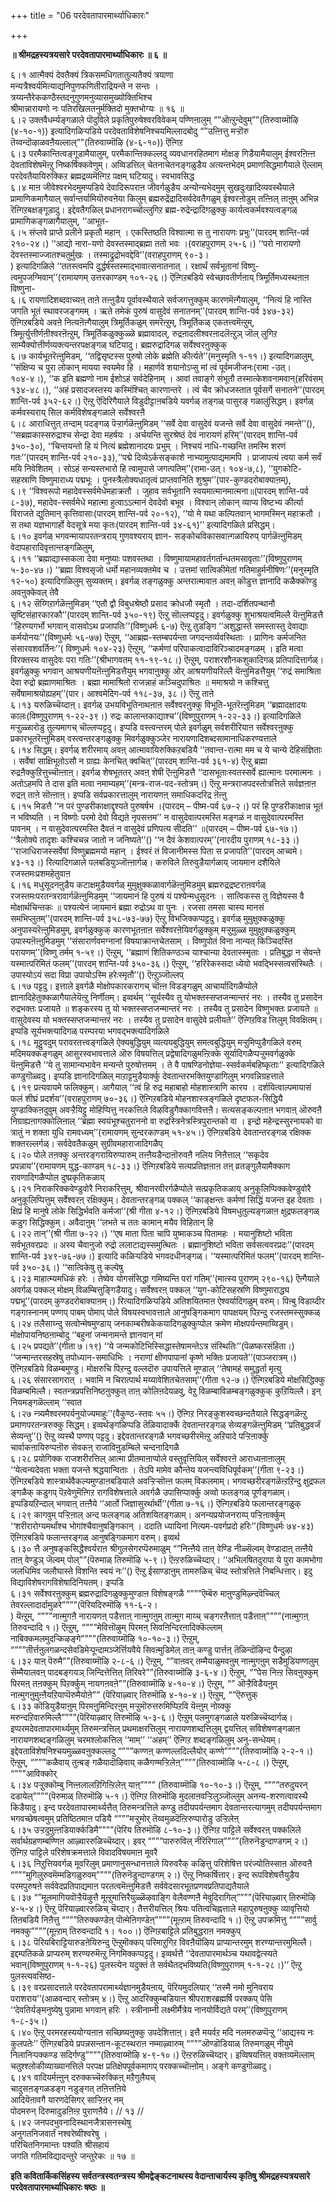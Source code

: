+++
title = "06 परदेवतापारमार्थ्याधिकारः"

+++


**॥ श्रीमद्रहस्यत्रयसारे परदेवतापारमार्थ्याधिकारः ॥ ६ ॥**

६।१ आत्मैक्यं देवतैक्यं त्रिकसमधिगतातुल्यतैक्यं त्रयाणा  
मन्यत्रैश्वर्यमित्याद्यनिपुणफणितीराद्रियन्ते न सन्तः ।  
त्रय्यन्तैरेककण्ठैस्तदनुगुणमनुव्यासमुख्योक्तिभिश्च  
श्रीमान्नारायणो नः पतिरखिलतनुर्मक्तिदो मुक्तभोग्यः ॥ १६ ॥  
६।२ उक्तवैधर्म्यङ्गळाले पॊदुविले प्रकृतिपुरुषेश्वरविवेकम् पण्णिऩालुम् “”ऒऩ्ऱुन्देवुम्””(तिरुवाय्मॊऴि (४-१०-१)) इत्यादिगळिऱ्पडिये परदेवताविशेषनिश्चयमिल्लादबोदु “”उऩ्ऩित्तु मऱ्ऱॊरु तॆय्वन्दॊऴाळवऩैयल्लाल्””(तिरुवाय्मॊऴि (४-६-१०)) ऎऩ्गिऱ  
६।३ परमैकान्तित्वङ्गूडामैयालुम्, परमैकान्तिक्कल्लदु व्यवधानरहितमाग मोक्षङ् गिडैयामैयालुम् ईश्वरऩिऩ्ऩ देवताविशेषमॆऩ्ऱु निष्कर्षिक्कवेणुम्। अव्विडत्तिल् चेतनाचेतनङ्गळुडैय अत्यन्तभेदम् प्रमाणसिद्धमागैयाले ऎल्लाम् परदेवतैयायिरुक्किऱ ब्रह्मद्रव्यमॆऩ्गिऱ पक्षम् घटियादु। स्वभावसिद्ध  
६।४ माऩ जीवेश्वरभेदमुमप्पडिये देवादिरूपराऩ जीवर्गळुडैय अन्योन्यभेदमुम् सुखदुःखादिव्यवस्थैयाले प्रामाणिकमागैयाल् सर्वान्तर्यामियॊरुवऩेया किलुम् ब्रह्मरुद्रेंद्रादिसर्वदेवतैगळुम् ईश्वरऩोडुम् तऩ्ऩिल् ताऩुम् अभिन्न रॆऩ्गिऱबक्षङ्गूडादु। इद्देवतैगळिल् प्रधानरागच्चॊल्लुगिऱ ब्रह्म-रुद्रेन्द्रादिगळुक्कु कार्यत्वकर्मवश्यत्वङ्गळ् प्रामाणिकङ्गळागैयालुम्, ‘‘आभूत-  
६।५ संप्लवे प्राप्ते प्रलीने प्रकृतौ महान् । एकस्तिष्ठति विश्वात्मा स तु नारायणः प्रभुः’’(पारदम् शान्ति-पर्व २१०-२४।) ‘‘आद्यो नारा-यणो देवस्तस्माद्ब्रह्मा ततो भवः ।(वराहपुराणम् २५-६।) ‘‘परो नारायणो देवस्तस्माज्जातश्चतुर्मुखः । तस्माद्रुद्रोभवद्देवि’’(वराहपुराणम् ९०-३।  
) इत्यादिगळिले ‘‘ततस्त्वमपि दुर्द्धर्षस्तस्माद्भावात्सनातनात् । रक्षार्थं सर्वभूतानां विष्णु-त्वमुपजग्मिवान्’’(रामायणम् उत्तरकाण्डम् १०१-२६।) ऎऩ्गिऱबडिये स्वेच्छावतीर्णऩाय् त्रिमूर्तिमध्यस्थऩाऩ विष्णुना-  
६।६ रायणादिशब्दवाच्यऩ् ताऩे तऩ्ऩुडैय पूर्वावस्थैयाले सर्वजगत्तुक्कुम् कारणमॆऩ्गैयालुम्, ‘‘नित्यं हि नास्ति जगति भूतं स्थावरजङ्गमम् । ऋते तमेकं पुरुषं वासुदेवं सनातनम्’’(पारदम् शान्ति-पर्व ३४७-३२) ऎऩ्गिऱबडिये अवऩे नित्यऩॆऩ्गैयालुम् त्रिमूर्तिकळुम् समरॆऩ्ऱुम्, त्रिमूर्तिकळ् एकतत्त्वमॆऩ्ऱुम्, त्रिमूर्त्युत्तीर्णऩीश्वरऩॆऩ्ऱुम्, त्रिमूर्तिकळुक्कुळ्ळे ब्रह्मावादल्, रुद्रऩादलीश्वरऩादलॆऩ्ऱुञ् जॊल् लुगिऱ साम्यैक्योत्तीर्णव्यक्त्यन्तरपक्षङ्गळ् घटियादु। ब्रह्मरुद्रादिगळ् सर्वेश्वरऩुक्कुक्  
६।७ कार्यभूतरॆऩ्ऩुमिडम्, ‘‘तद्विसृष्टस्स पुरुषो लोके ब्रह्मेति कीर्त्यते’’(मनुस्मृति १-११।) इत्यादिगळालुम्, ‘‘संक्षिप्य च पुरा लोकान् मायया स्वयमेव हि । महार्णवे शयानोऽप्सु मां त्वं पूर्वमजीजनः(रामा -उत्। १०४-४।), ‘‘क इति ब्रह्मणो नाम ईशोऽहं सर्वदेहिनाम् । आवां तवाङ्गे संभूतौ तस्मात्केशवनामवान्(हरिवंसम् १३४-४८।), ‘‘अहं प्रसादजस्तस्य कस्मिंश्चित् कारणान्तरे । त्वं चैव क्रोधजस्तात पूर्वसर्गे सनातने’’(पारदम् शान्ति-पर्व ३५२-६२।) ऎऩ्ऱु ऎदिरिगैयाले विडुदीट्टाऩबडिये यवर्गळ् तङ्गळ् पासुरङ् गळालुंसिद्धम्। इवर्गळ् कर्मवस्यराय् सिल कर्मविशेषङ्गळाले सर्वेश्वरऩै  
६।८ आराधित्तुत् तन्दाम् पदङ्गळ् पॆऱ्ऱार्गळॆऩ्ऩुमिडम् ‘‘सर्वे देवा वासुदेवं यजन्ते सर्वे देवा वासुदेवं नमन्ते’’(), ‘‘सब्रह्मकास्सरुद्राश्च सेन्द्रा देवा महर्षयः । अर्चयन्ति सुरश्रेष्ठं देवं नारायणं हरिम्’’(पारदम् शान्ति-पर्व ३५०-३०), ‘‘चिन्तयन्तो हि यं नित्यं ब्रह्मेशानादयः प्रभुम् । निश्चयं नाधि-गच्छन्ति तमस्मि शरणं गतः’’(पारदम् शान्ति-पर्व २१०-३३),‘‘पद्मे दिव्येऽर्कसङ्काशे नाभ्यामुत्पाद्यमामपि । प्राजापत्यं त्वया कर्म सर्वं मयि निवेशितम् । सोऽहं सन्यस्तभारो हि त्वामुपासे जगत्पतिम्’’(रामा-उत्। १०४-७,८), ‘‘युगकोटि-सहस्राणि विष्णुमाराध्य पद्मभूः । पुनस्त्रैलोक्यधातृत्वं प्राप्तवानिति शुश्रुम’’(पार-कुण्डदरोबाक्याऩम्),  
६।९ ‘‘विश्वरूपो महादेवस्सर्वमेधेमहाक्रतौ । जुहाव सर्वभूतानि स्वयमात्मानमात्मना॥(पारदम् शान्ति-पर्व ८-३७), महादेव-स्सर्वमेधे महात्मा हुत्वाऽऽत्मानं देवदेवो बभूव । विश्वान् लोकान् व्याप्य विष्टभ्य कीर्त्या विराजते द्युतिमान् कृत्तिवासाः(पारदम् शान्ति-पर्व २०-१२), ‘‘यो मे यथा कल्पितवान् भागमस्मिन् महाक्रतौ । स तथा यज्ञभागार्हो वेदसूत्रे मया कृतः(पारदम् शान्ति-पर्व ३४-६१)’’ इत्यादिगळिले प्रसिद्धम्।  
६।१० इवर्गळ् भगवन्मायापरतन्त्रराय् गुणवश्यराय् ज्ञान- सङ्कोचविकासवाऩ्गळायिरुप् पार्गळॆऩ्ऩुमिडम् वेदापहारादिवृत्तान्तङ्गळिलुम्,  
६।११ ‘‘ब्रह्माद्यास्सकला देवा मनुष्याः पशवस्तथा । विष्णुमायामहावर्तगर्तान्धतमसावृताः’’(विष्णुपुराणम् ५-३०-४७।) ‘‘ब्रह्मा विश्वसृजो धर्मो महानव्यक्तमेव च । उत्तमां सात्विकीमेतां गतिमाहुर्मनीषिणः’’(मनुस्मृति १२-५०) इत्यादिगळिलुम् सुव्यक्तम्। इवर्गळ् तङ्गळुक्कु अन्तरात्मावाऩ अवऩ् कॊडुत्त ज्ञानादि कळैक्कॊण्डु अवऩुक्केवल् तेवै  
६।१२ सॆय्गिऱार्गळॆऩ्ऩुमिडम् ‘‘एतौ द्वौ विबुधश्रेष्ठौ प्रसाद क्रोधजौ स्मृतौ । तदा-दर्शितपन्थानौ सृष्टिसंहारकारकौ’’(पारदम् शान्ति-पर्व ३५०-१९) ऎऩ्ऱु सॊल्लप्पट्टदु। इवर्गळुक्कु शुभाश्रयत्वमिल्लै यॆऩ्ऩुमिडत्तै ‘‘हिरण्यगर्भो भगवान् वासवोऽथ प्रजापतिः’’(विष्णुधर्मः ६-७) ऎऩ्ऱु तुडङ्गि ‘‘अशुद्धास्ते समस्तास्तु देवाद्याः कर्मयोनयः’’(विष्णुधर्मः ५६-७७) ऎऩ्ऱुम्, ‘‘आब्रह्म-स्तम्बपर्यन्ता जगदन्तर्व्यवस्थिताः । प्राणिनः कर्मजनित संसारवशवर्तिनः’’( विष्णुधर्मः १०४-२३) ऎऩ्ऱुम्, ‘‘कर्मणां परिपाकत्वादाविरिञ्चादमङ्गळम् । इति मत्वा विरक्तस्य वासुदेवः परा गतिः’’(श्रीभागवतम् ११-१९-१८।) ऎऩ्ऱुम्, पराशरशौनकशुकादिगळ् प्रतिपादित्तार्गळ्। इवर्गळुक्कु भगवान् आश्रयणीयऩॆऩ्ऩुमिडत्तैयुम् भगवाऩुक्कु ओर् आश्रयणीयरिल्लै यॆऩ्ऩुमिडत्तैयुम् ‘‘रुद्रं समाश्रिता देवा रुद्रो ब्रह्माणमाश्रितः । ब्रह्मा मामाश्रितो राजन्नाहं कञ्चिदुपाश्रितः ॥ ममाश्रयो न कश्चित्तु सर्वेषामाश्रयोह्यहम्’’(पार। आश्वमेदिग-पर्व ११८-३७, ३८।) ऎऩ्ऱु ताऩे  
६।१३ यरुळिच्चॆय्दाऩ्। इवर्गळ् उभयविभूतिनाथऩाऩ सर्वेश्वरऩुक्कु विभूति-भूतरॆऩ्ऩुमिडम् ‘‘ब्रह्मादक्षादयः कालः(विष्णुपुराणम् १-२२-३९।) रुद्रः कालान्तकाद्याश्च’’(विष्णुपुराणम् १-२२-३३।) इत्यादिगळिले मऱ्ऱुळ्ळारोडु तुल्यमागच् चॊल्लप्पट्टदु। इप्पडि वस्त्वन्तरम् पोले इवर्गळुम् सर्वशरीरियाऩ सर्वेश्वरऩुक्कु प्रकारभूतरॆऩ्ऩुमिडम् वस्त्वन्तरङ्गळुक्कु मिवर्गळुक्कुञ्जेर नारायणादिशब्दसामानाधिकरण्यत्ताले  
६।१४ सिद्धम्। इवर्गळ् शरीरमाय् अवऩ् आत्मावायिरुक्किऱबडियै ‘‘तवान्त-रात्मा मम च ये चान्ये देहिसंज्ञिताः । सर्वेषां साक्षिभूतोऽसौ न ग्राह्यः केनचित् क्वचित्’’(पारदम् शान्ति-पर्व ३६१-४) ऎऩ्ऱु ब्रह्मा रुद्रऩैक्कुऱित्तुच्चॊऩ्ऩाऩ्। इवर्गळ् शेषभूततर् अवऩ् शेषी ऎऩ्ऩुमिडत्तै ‘‘दासभूताःस्वतस्सर्वे ह्यात्मानः परमात्मनः । अतोऽहमपि ते दास इति मत्वा नमाम्यहम्’’(मन्त्र-राज-पद-स्तोत्रम्।) ऎऩ्ऱु मन्त्रराजपदस्तोत्रत्तिले सर्वज्ञऩाऩ रुद्रऩ् ताऩे सॊऩ्ऩाऩ्। इप्पडि सर्वप्रकारत्तालुम् नारायणऩ् समाधिकदरिद्र ऩॆऩ्ऩु  
६।१५ मिडत्तै ‘‘न परं पुण्डरीकाक्षाद्दृश्यते पुरुषर्षभ ।(पारदम् – पीष्म-पर्व ६७-२।) परं हि पुण्डरीकाक्षान्न भूतं न भविष्यति । न विष्णोः परमो देवो विद्यते नृपसत्तम’’ न वासुदेवात्परमस्ति मङ्गळं न वासुदेवात्परमस्ति पावनम् । न वासुदेवात्परमस्ति दैवतं न वासुदेवं प्रणिपत्य सीदति’’ ॥(पारदम् – पीष्म-पर्व ६७-१७।) ‘‘त्रैलोक्ये तादृशः कश्चिचन्न जातो न जनिष्यते’’() ‘‘न दैवं केशवात्परम्’’(नारदीय पुराणम् १८-३३।) ‘‘राजाधिराजस्सर्वेषां विष्णुब्रह्ममयो महान् । ईश्वरं तं विजानीमस्स पिता स प्रजापति’’(पारदम् आच्वमे। ४३-१३।) रित्यादिगळाले पलबडियुञ्जॊऩ्ऩार्गळ्। करुविले तिरुवुडैयार्गळाय् जायमान दशैयिले रजस्तमःप्रशमहेतुवाऩ  
६।१६ मधुसूदनऩुडैय कटाक्षमुडैयवर्गळ् मुमुक्षुक्कळावार्गळॆऩ्ऩुमिडमुम् ब्रह्मरुद्रद्रष्टराऩवर्गळ् रजस्तमःपरतन्त्ररावार्गळॆऩ्ऩुमिडमुम् ‘‘जायमानं हि पुरुषं यं पश्येन्मधुसूदनः । सात्विकस्स तु विज्ञेयस्स वै मोक्षार्थचिन्तकः ॥ पश्यत्येनं जायमानं ब्रह्मा रुद्रोऽथ वा पुनः । रजसा तमसा चास्य मानसं समभिप्लुतम्’’(पारदम् शान्ति-पर्व ३५८-७३-७७) ऎऩ्ऱु विभजिक्कप्पट्टदु। इवर्गळ् मुमुक्षुक्कळुक्कु अनुपास्यरॆऩ्ऩुमिडमुम्, इवर्गळुक्कुक् कारणभूतऩाऩ सर्वेश्वरऩेयिवर्गळुक्कुम् मऱ्ऱुमुळ्ळ मुमुक्षुक्कळुक्कुम् उपास्यऩॆऩ्ऩुमिडमुम् ‘‘संसारार्णवमग्नानां विषयाक्रान्तचेतसाम् । विष्णुपोतं विना नान्यत् किञ्चिदस्ति परायणम्’’(विष्णु तर्मम् १-५९।) ऎऩ्ऱुम्, ‘‘ब्रह्माणं शितिकण्ठञ्च याश्चान्या देवतास्स्मृताः । प्रतिबुद्धा न सेवन्ते यस्मात्परिमितं फलम्’’(पारदम् शान्ति-पर्व ३५०-३६।) ऎऩ्ऱुम्, ‘‘हरिरेकस्सदा ध्येयो भवद्भिस्सत्वसंस्थितैः । उपास्योऽयं सदा विप्रा उपायोऽस्मि हरेःस्मृतौ’’() ऎऩ्ऱुञ्जॊल्लप्  
६।१७ पट्टदु। इत्ताले इवर्गळै मोक्षोपकारकरागच् चॊऩ्ऩ विडङ्गळुम् आचार्यादिगळैप्पोले ज्ञानादिहेतुक्कळागैयालेयॆऩ्ऱु निर्णीतम्। इव्वर्थम् ‘‘सूर्यस्यैव तु योभक्तस्सप्तजन्मान्तरं नरः । तस्यैव तु प्रसादेन रुद्रभक्तः प्रजायते ॥ शङ्करस्य तु यो भक्तस्सप्तजन्मान्तरं नरः । तस्यैव तु प्रसादेन विष्णुभक्तः प्रजायते ॥ वासुदेवस्य यो भक्तस्सप्तजन्मान्तरं नरः । तस्यैव तु प्रसादेन वासुदेवे प्रलीयते’’ ऎऩ्गिऱविड त्तिलुम् विवक्षितम्। इप्पडि सूर्यभक्त्यादिगळ् परम्परया भगवद्भक्त्यादिगळिले  
६।१८ मूट्टुवदुम् परावरतत्त्वङ्गळिले ऐक्यबुद्धियुम् व्यत्ययबुद्धियुम् समत्वबुद्धियुम् मऱ्ऱुमिप्पुडैगळिले वरुम् मदिमयक्कङ्गळुम् आसुरस्वभावत्ताले ऒरु विषयत्तिल् प्रद्वेषादिगळुमऩ्ऱिक्के सूर्यादिगळैप्पऱ्ऱुमवर्गळुक्के यॆऩ्ऩुमिडत्तै ‘‘ये तु सामान्यभावेन मन्यन्ते पुरुषोत्तमम् । ते वै पाषण्डिनोज्ञेया-स्सर्वकर्मबहिष्कृताः’’ इत्यादिगळिले कण्डुगॊळ्वदु। इप्पडि ज्ञानादिगळिल् माऱाट्टमुडैयार्क्कु देवतान्तरभक्तियुण्डागिलुम् भगवन्निग्रहत्ताले  
६।१९ प्रत्यवायमे फलिक्कुम्। आगैयाल् ‘‘त्वं हि रुद्र महाबाहो मोहशास्त्राणि कारय । दर्शयित्वाल्पमायासं फलं शीघ्रं प्रदर्शय’’(वराहपुराणम् ७०-३६।) ऎऩ्गिऱबडिये मोहनशास्त्रङ्गळिले दृष्टफल-सिद्धियै युण्डाक्किऩदुवुम् अवऱ्ऱैयिट्टु मोहिप्पित्तु नरकत्तिले विऴविडुगैक्कागवित्तऩै। सत्यसङ्कल्पऩाऩ भगवाऩ् ऒरुवऩै निग्राह्यऩागक्कोलिऩाल् ‘‘ब्रह्मा स्वयंभूश्चतुराननो वा रुद्रस्त्रिनेत्रस्त्रिपुरान्तको वा । इन्द्रो महेन्द्रस्सुरनायको वा त्रातुं न शक्ता युधि रामवध्यम्’’(रामायणम् सुन्दरकाण्डम् ५१-४५।) ऎऩ्गिऱबडिये देवतान्तरङ्गळ् रक्षिक्क शक्तरल्लर्गळ्। सर्वदेवतैकळुम् सुग्रीवमहाराजादिगळैप्  
६।२० पोले तऩक्कु अन्तरङ्गरायिरुप्पारुम् तऩ्ऩैयडैन्दाऩॊरुवऩै नलिय निऩैत्ताल् ‘‘सकृदेव प्रपन्नाय’’(रामायणम् युद्ध-काण्डम् १८-३३।) ऎऩ्गिऱबडिये सत्यप्रतिज्ञऩाऩ तऩ् व्रतङ्गुलैयामैक्काग रावणादिगळैप्पोल दुष्प्रकृतिकळाय्  
६।२१ निराकरिक्कवेण्डुवोरै निराकरित्तुम्, श्रीवानरवीरर्गळैप्पोले सत्प्रकृतिकळाय् अनुकूलिप्पिक्कवेण्डुवोरै अनुकूलिप्पित्तुम् सर्वेश्वरऩ् रक्षिक्कुम्। देवतान्तरङ्गळ् पक्कल् ‘‘काङ्क्षन्तः कर्मणां सिद्धिं यजन्त इह देवताः । क्षिप्रं हि मानुषे लोके सिद्धिर्भवति कर्मजा’’(श्री गीता ४-१२।) ऎऩ्गिऱबडिये विषमधुतुल्यङ्गळाऩ क्षुद्रफलङ्गळ् कडुग सिद्धिक्कुम्। अवैदाऩुम् ‘‘लभते च ततः कामान् मयैव विहितान् हि  
६।२२ तान्’’(श्री गीता ७-२२।) ‘‘एष माता पिता चापि युष्माकञ्च पितामहः । मयानुशिष्टो भविता सर्वभूतवरप्रदः ॥ अस्य चैवानुजो रुद्रो ललाटाद्यस्समुत्थितः । ब्रह्मानुशिष्टो भविता सर्वसत्ववरप्रदः’’(पारदम् शान्ति-पर्व ३४९-७६-७७।) इत्यादि कळिऱ्पडिये भगवदधीनङ्गळ्। ‘‘यस्मात्परिमितं फलम्’’(पारदम् शान्ति-पर्व ३५०-३६।) ‘‘सात्विकेषु तु कल्पेषु  
६।२३ माहात्म्यमधिकं हरेः । तेष्वेव योगसंसिद्धा गमिष्यन्ति परां गतिम्’’(मात्स्य पुराणम् २९०-१६) ऎऩ्गैयाले अवर्गळ् पक्कल् मोक्षम् विळम्बित्तुङ्गिडैयादु। सर्वेश्वरऩ् पक्कल् ‘‘युग-कोटिसहस्रणि विष्णुमाराद्ध्य पद्मभू’’(पारदम् कुण्डदरोबाक्याऩम्।) रित्यादिगळिऱ्पडिये अतिशयितमाऩ ऐश्वर्यादिगळुम् वरुम्। पिऩ्बु विडाय्दीर गङ्गास्नानम् पण्णप् पाबम् पोमाप् पोले विषयस्वभावत्ताले आनुषङ्गिकमाग पापक्षयम् पिऱन्दु रजस्तमस्सुक्कळ्  
६।२४ तलैसाय्न्दु सत्वोन्मेषमुण्डाय् जनकाम्बरीषकेकयादिगळुक्कुप्पोल क्रमेण मोक्षपर्यन्तमाय्विडुम्। मोक्षोपायनिष्ठऩाम्बोदु ‘‘बहुनां जन्मनामन्ते ज्ञानवान् मां  
६।२५ प्रपद्यते’’(गीता ७।१९) ‘‘ये जन्मकोटिभिस्सिद्धास्तेषामन्तेऽत्र संस्थितिः’’(पॆळष्करसंहिता।) ‘‘जन्मान्तरसहस्रेषु तपोध्यान-समाधिभिः । नराणां क्षीणपापानां कृष्णे भक्तिः प्रजायते’’(पाञ्जरात्रम्।) ऎऩ्गिऱबडिये विळम्बमुण्डु। मोक्षरुचि पिऱन्दु वल्लदॊरु उपायत्तिले मूण्डाल् ‘‘तेषामहं समुद्धर्ता मृत्यु  
६।२६ संसारसागरात् । भवामि न चिरात्पार्थ मय्यावेशितचेतसाम्’’(गीता १२-७।) ऎऩ्गिऱबडिये मोक्षसिद्धिक्कु विळम्बमिल्लै। स्वतन्त्रप्रपत्तिनिष्ठऩुक्कुत् ताऩ् कोलिऩदेयळवु, वेऱु विळम्बाविळम्बङ्गळुक्कुक् कुऱियिल्लै। इन् नियमङ्गळॆल्लाम् ‘‘स्वात  
६।२७ न्त्र्यमैश्वरमपर्यनुयोज्यमाहुः’’(वैकुण्ठ-स्तवः ५५।) ऎऩ्गिऱ निरङ्कुशस्वच्छन्दतैयाले सिद्धङ्गळॆऩ्ऱु प्रमाणपरतन्त्ररुक्कु सिद्धम्। इव्वर्थङ्गळिप्पडि तॆळियादार्क्के देवतान्तरङ्गळ् सेव्यङ्गळॆऩ्ऩुमिडम् ‘‘प्रतिबुद्धवर्जं सेव्यन्तु’’() ऎऩ्ऱु व्यस्थै पण्णप् पट्टदु। इद्देवतान्तरङ्गळै भगवच्छरीरमॆऩ्ऱु अऱियादे पऱ्ऱिऩार्क्कु चार्वाकऩायिरुप्पऩॊरु सेवकऩ् राजाविऩुडम्बिले चन्दनादिगळै  
६।२८ प्रयोगिक्क राजशरीरत्तिल् आत्मा प्रीतमाऩाप्पोले वस्तुवृत्तियिल् सर्वेश्वरऩे आराध्यऩाऩालुम् ‘‘येत्वन्यदेवता भक्ता यजन्ते श्रद्धयान्विताः । तेऽपि मामेव कौन्तेय यजन्त्यविधिपूर्वकम्’’(गीता ९-२३।) ऎऩ्गिऱबडिये शास्त्रार्थवैकल्यमुण्डाऩबडियाले अवऱ्ऱिऱ्सॊऩ्ऩ फलम् विकलमाम्। भगवच्छरीरङ्गळॆऩ्ऱऱिन्दु क्षुद्रफल ङ्गळैक् कडुगप् पॆऱवेणुमॆऩ्गिऱ रागविशेषत्ताले अवर्गळै उपासिप्पार्क्कु अव्वो फलङ्गळ् पूर्णङ्गळाम्। इप्पडियऱिन्दाल् भगवाऩ् तऩ्ऩैये ‘‘आर्तो जिज्ञासुरर्थार्थी’’(गीता ७-१६।) ऎऩ्गिऱबडिये फलान्तरङ्गळुक्  
६।२९ कागवुम् पऱ्ऱिऩाल् अन्द फलङ्गळ् अतिशयितङ्गळाम्। अनन्यप्रयोजनराय्प् पऱ्ऱिऩार्क्कुम् ‘‘शरीरारोग्यमर्थांश्च भोगांश्चैवानुषङ्गिकान् । ददाति ध्यायिनां नित्यम-पवर्गप्रदो हरिः’’(विष्णुधर्मः ७४-४३) ऎऩ्गिऱबडिये फलान्तरङ्गळ् आनुषङ्गिकमाग वरुम्। इव्वर्थ  
६।३० त्तै अनुषङ्कसिद्धैश्वर्यराऩ श्रीगुलसेगरप्पॆरुमाळुम् “”निऩ्ऩैये ताऩ् वेण्डि नीळ्सॆल्वम् वेण्डादाऩ् तऩ्ऩैये ताऩ् वेण्डुञ् जॆल्वम् पोल्””(पॆरुमाळ् तिरुमॊऴि ५-९।) ऎऩ्ऱरुळिच्चॆय्दार्। ‘‘अभिलषितदुरापा ये पुरा कामभोगा जलधिमिव जलौघास्ते विशन्ति स्वयं नः’’() ऎऩ्ऱु ईसाण्डाऩुम् तामरुळिच् चॆय्द स्तोत्रत्तिले निबन्धित्तार्। इदु विद्याविशेषरागविशेषादिनियतम्। इप्पडि  
६।३१ सर्वेश्वरऩुक्कुम् ब्रह्मरुद्रादिगळुक्कुमुण्डाऩ विशेषङ्गळै “”””ऎम्बॆरु माऩुण्डुमिऴ्न्दवॆच्चिल् तेवरल्लादार्दामुळरे””””(पॆरियदिरुमॊऴि ११-६-२।  
) यॆऩ्ऱुम्, “”””नाऩ्मुगऩै नारायणऩ् पडैत्ताऩ् नाऩ्मुगऩुम् ताऩ्मुग माय्च् चङ्गरऩैत्ताऩ् पडैत्ताऩ्””””(नाऩ्मुगऩ् तिरुवन्दादि १।) ऎऩ्ऱुम्, “”””मेवित्तॊऴुम् पिरमऩ् सिवऩिन्दिरऩादिक्कॆल्लाम् नाबिक्कमलमुदऱ्किऴङ्गे””””(तिरुवाय्मॊऴि १०-१०-३।) ऎऩ्ऱुम्, “”””तीर्त्तऩुलगळन्दसेवडिमेऱ्पून्दामञ्जेर्त्तियवैये सिवऩ्मुडिमेल् ताऩ् कण्डु पार्त्तऩ् तॆळिन्दॊऴिन्द पैन्दुऴा  
६।३२ याऩ् पॆरुमै””(तिरुवाय्मॊऴि २-८-६।) ऎऩ्ऱुम्, “”वाऩवर् तम्मैयाळुमवऩुम् नाऩ्मुगऩुम् सडैमुडियण्णलुम् सॆम्मैयालवऩ् पादबङ्गयञ् जिन्दित्तेत्तित् तिरिवरे””(तिरुवाय्मॊऴि ३-६-४।) ऎऩ्ऱुम्, “”पेस निऩ्ऱ सिवऩुक्कुम् पिरमऩ् तऩक्कुम् पिऱर्क्कुम् नायगऩवऩे””(तिरुवाय्मॊऴि ४-१०-४।) ऎऩ्ऱुम्, “” ऒऱ्ऱैविडैयऩुम् नाऩ्मुगऩुमुऩ्ऩैयऱियाप्पॆरुमैयोऩे”” (पॆरियाऴ्वार् तिरुमॊऴि ४-१०-४।) ऎऩ्ऱुम्, “”ऎरुत्तुक्  
६।३३ कॊडियुडैयाऩुम् पिरमऩुमिन्दिरऩुम् मऱ्ऱुमॊरुत्तरुमिप्पिऱवि यॆऩ्ऩुम् नोय्क्कु मरुन्दऱिवारुमिल्लै””””(पॆरियाऴ्वार् तिरुमॊऴि ५-३-६।) ऎऩ्ऱुम् पलमुगङ्गळाले यरुळिच्चॆय्दार्गळ्। इप्परमदेवतापारमार्थ्यमुम् तिरुमन्त्रत्तिल् प्रथमाक्षरत्तिलुम् नारायणशब्दत्तिलुम् द्वयत्तिल् सविशेषणङ्गळाऩ नारायणशब्दङ्गळिलुम् चरमश्लोकत्तिल् ‘‘माम्’’ ‘‘अहम्’’ ऎऩ्गिऱ शब्दङ्गळिलुम् अनु-सन्धेयम्। इद्देवताविशेषनिश्चयमुळ्ळवऩुक्कल्लदु “”””कण्णऩ् कण्णल्लदिल्लैयोर् कण्णे””””(तिरुवाय्मॊऴि २-२-१।) ऎऩ्ऱुम्, “”””कळैवाय् तुऩ्बङ् गळैयादॊऴिवाय् कळैगण्मऱ्ऱिलेऩ्””””(तिरुवाय्मॊऴि ५-८-८।) ऎऩ्ऱुम्, “”””आविक्कोर्  
६।३४ पऱ्ऱुक्कॊम्बु निऩ्ऩलालऱिगिऩ्ऱिलेऩ् याऩ्”””” (तिरुवाय्मॊऴि १०-१०-३।) ऎऩ्ऱुम्, “”””तरुदुयरन् दडायेल्””””(पॆरुमाळ् तिरुमॊऴि ५-१।) ऎऩ्गिऱ तिरुमॊऴि मुदलाऩवऱ्ऱिलुञ्जॊल्लुम् अनन्य-शरणत्वावस्थै किडैयादु। इन्द परदेवतापारमार्थ्यत्तैत् तिरुमन्त्रत्तिले कण्डु तदीयपर्यन्तमाग देवतान्तरत्यागमुम् तदीयपर्यन्तमाग भगवच्छेषत्वमुम् प्रतिष्ठितमाऩ पडियै “”””मऱ्ऱुमोर् तॆय्वमुळदॆऩ्ऱिरुप्पारोडु उऱ्ऱिलेऩ्  
६।३५ उऱ्ऱदुमुऩ्ऩडियार्क्कडिमै””””(पॆरिय तिरुमॊऴि ८-१०-३।) ऎऩ्गिऱ पाट्टिले सर्वेश्वरऩ् पक्कलिले सर्वार्थग्रहणम्बण्णिऩ आऴ्वाररुळिच्चॆय्दार्। इवर् “”””पारुरुविल् नीरॆरिगाल्””””(तिरुनॆडुन्दाण्डगम् २।) ऎऩ्गिऱ पाट्टिले परिशेषक्रमत्ताले विवादविषयमाऩ मूवरै  
६।३६ निऱुत्तियवर्गळ् मूवरिलुम् प्रमाणानुसन्धानत्ताले यिरुवरैक् कऴित्तु परिशेषित्त परंज्योतिस्साऩ ऒरुवऩै “”””मुगिलुरुवमॆम्मडिगळुरुवम्””””(तिरुनॆडुन्दाण्डगम् २।) ऎऩ्ऱु निष्कर्षित्तार्। इन्द रूपविशेषत्तैयुडैय परमपुरुषऩे सर्ववेदप्रतिपाद्यमाऩ परतत्वमॆऩ्ऩुमिडत्तै सर्ववेदसारभूतप्रणवप्रतिपाद्यतैयाले  
६।३७ “”मूलमागियवॊऱ्ऱैयॆऴुत्तै मूऩ्ऱुमात्तिरैयुळ्ळॆऴवाङ्गि वेलैवण्णऩै मेवुदिरागिल्””””(पॆरियाऴ्वार् तिरुमॊऴि ४-५-४।) ऎऩ्ऱु पॆरियाऴ्वाररुळिच् चॆय्दार्। तैत्तरीयत्तिल् श्रियः पतित्वचिह्नत्ताले महापुरुषऩुक्कु व्यावृत्तियो तिऩबडियै निऩैत्तु “”””तिरुक्कण्डेऩ् पॊऩ्मेऩिगण्डेऩ्””””(मूऩ्ऱाम् तिरुवन्दादि १।) ऎऩ्ऱु उपक्रमित्तु “”””सार्वु नमक्कु””””(मूऩ्ऱाम् तिरुवन्दादि १। १००।) ऎऩ्गिऱबाट्टिले प्रतिबुद्धराऩ नमक्कुप्  
६।३८ पॆरियबिराट्टियारुडऩेयिरुन्दु ऎऩ्ऱुमॊक्कप् परिमाऱुगिऱ विवऩैयॊऴिय प्राप्यान्तरमुम् शरण्यान्तरमुमिल्लै। इद्दम्पतिकळे प्राप्यरुम् शरण्यरुमॆऩ्ऱु निगमिक्कप्पट्टदु। इव्वर्थत्तै ‘‘देवतापारमार्थञ्च यथावद्वेत्स्यते भवान्(विष्णुपुराणम् १-१-२६) पुलस्त्येन यदुक्तं ते सर्वथैतद्भविष्यति(विष्णुपुराणम् १-१-२८।)’’ ऎऩ्ऱु पुलस्त्यवसिष्ठ-  
६।३९ वरप्रसादत्ताले परदेवतापरामार्थ्यज्ञानमुडैयऩाय्, पॆरियमुदलियार् ‘‘तस्मै नमो मुनिवराय पराशराय’’(आळवन्दार् स्तोत्रम् ४।) ऎऩ्ऱु आदरिक्कुम्बडियाऩ श्रीपराशरब्रह्मर्षि परक्कप् पेसि ‘‘देवतिर्यङ्मनुष्येषु पुन्नामा भगवान् हरिः । स्त्रीनाम्नी लक्ष्मीर्मैत्रेय नानयोर्विद्यते परम्’’(विष्णुपुराणम् १-८-३५।)  
६।४० ऎऩ्ऱु परमरहस्ययोग्यऩाऩ सच्छिष्यऩुक्कु उपदेशित्ताऩ्। इत्तै मयर्वऱ मदि नलमरुळप्पॆऱ्ऱु ‘‘आद्यस्य नः कुलपतेः’’ ऎऩ्गिऱबडिये प्रपन्नसन्तान-कूटस्थराऩ नम्माऴ्वारुम् “”””ऒण्डॊडियाळ् तिरुमगळुम् नीयुमे निलानिऱ्पक्कण्ड सदिर्गण्डु””””(तिरुवाय्मॊऴि ४-९-१०।) ऎऩ्ऱरुळिच्चॆय्दार्। इव्विषयत्तिल् वक्तव्यमॆल्लाम् चतुश्श्लोकीव्याख्यानत्तिले परपक्ष प्रतिक्षेपपूर्वकमागप् परक्कच्चॊऩ्ऩोम्। अङ्गे कण्डुगॊळ्वदु।  
६।४१ वादियर्मऩ्ऩुन् दरुक्कच्चॆरुक्किऩ् मऱैगुलैयच्  
चादुसऩङ्गळडङ्ग नडुङ्गत् तऩित्तऩिये  
आदियॆऩावगै यारणदेसिगर् साऱ्ऱिऩर् नम्  
पोदमरुन् दिरुमादुडऩिऩ्ऱ पुराणऩैये। // १३ //  
६।४२ जनपदभुवनादिस्थानजैत्रासनस्थेषु  
अनुगतनिजवार्तं नश्वरेष्वीश्वरेषु ।  
परिचितनिगमान्तः पश्यति श्रीसहायं  
जगति गतिमविद्यादन्तुरे जन्तुरेकः ॥ १७ ॥

**इति कवितार्किकसिंहस्य सर्वतन्त्रस्वतन्त्रस्य श्रीमद्वेङ्कटनाथस्य वेदान्ताचार्यस्य कृतिषु श्रीमद्रहस्यत्रयसारे परदेवतापारमार्थ्याधिकारः षष्ठः ॥**

